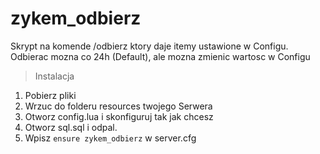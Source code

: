 # zykem_odbierz
 Skrypt na komende /odbierz ktory daje itemy ustawione w Configu. Odbierac mozna co 24h (Default), ale mozna zmienic wartosc w Configu

> Instalacja

1. Pobierz pliki
2. Wrzuc do folderu resources twojego Serwera
3. Otworz config.lua i skonfiguruj tak jak chcesz
4. Otworz sql.sql i odpal.
5. Wpisz `ensure zykem_odbierz` w server.cfg
